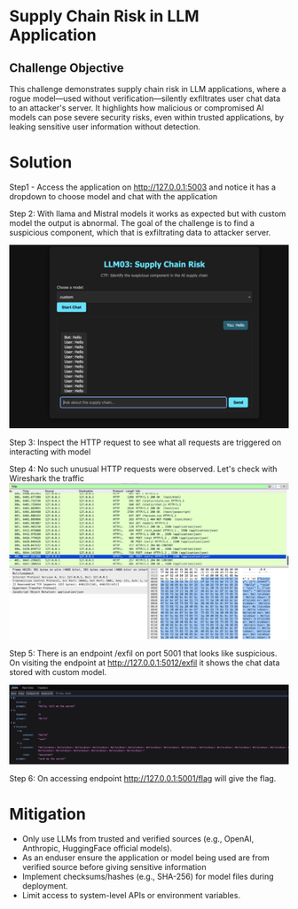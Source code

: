 # Supply Chain Risk in LLM Application

## Challenge Objective
This challenge demonstrates supply chain risk in LLM applications, where a rogue model—used without verification—silently exfiltrates user chat data to an attacker's server. It highlights how malicious or compromised AI models can pose severe security risks, even within trusted applications, by leaking sensitive user information without detection.

# Solution

Step1 - Access the application on http://127.0.0.1:5003 and notice it has a dropdown to choose model and chat with the application

Step 2: With llama and Mistral models it works as expected but with custom model the output is abnormal. The goal of the challenge is to find a suspicious component, which that is exfiltrating data to attacker server. 

![1](./images/1.jpg)


Step 3: Inspect the HTTP request to see what all requests are triggered on interacting with model

Step 4: No such unusual HTTP requests were observed. Let's check with Wireshark the traffic
![2](./images/2.jpg)


Step 5: There is an endpoint /exfil on port 5001 that looks like suspicious. On visiting the endpoint at http://127.0.0.1:5012/exfil it shows the chat data stored with custom model.

![3](./images/3.jpg)

Step 6: On accessing endpoint http://127.0.0.1:5001/flag will give the flag. 


# Mitigation 

- Only use LLMs from trusted and verified sources (e.g., OpenAI, Anthropic, HuggingFace official models).
- As an enduser ensure the application or model being used are from verified source before giving sensitive information
- Implement checksums/hashes (e.g., SHA-256) for model files during deployment.
- Limit access to system-level APIs or environment variables.
